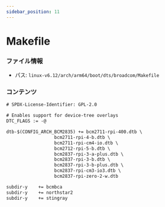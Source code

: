 ```yaml
---
sidebar_position: 11
---
```

# Makefile

### ファイル情報

- パス: `linux-v6.12/arch/arm64/boot/dts/broadcom/Makefile`

### コンテンツ

```txt
# SPDX-License-Identifier: GPL-2.0

# Enables support for device-tree overlays
DTC_FLAGS := -@

dtb-$(CONFIG_ARCH_BCM2835) += bcm2711-rpi-400.dtb \
			      bcm2711-rpi-4-b.dtb \
			      bcm2711-rpi-cm4-io.dtb \
			      bcm2712-rpi-5-b.dtb \
			      bcm2837-rpi-3-a-plus.dtb \
			      bcm2837-rpi-3-b.dtb \
			      bcm2837-rpi-3-b-plus.dtb \
			      bcm2837-rpi-cm3-io3.dtb \
			      bcm2837-rpi-zero-2-w.dtb

subdir-y	+= bcmbca
subdir-y	+= northstar2
subdir-y	+= stingray

```

